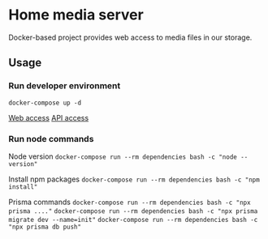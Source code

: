 # Home media server

Docker-based project provides web access to media files in our storage.

## Usage

### Run developer environment

`docker-compose up -d`

[Web access](http://localhost:23000/)
[API access](http://localhost:23000/api/hello)

### Run node commands

Node version
`docker-compose run --rm dependencies bash -c "node --version"`

Install npm packages
`docker-compose run --rm dependencies bash -c "npm install"`

Prisma commands
`docker-compose run --rm dependencies bash -c "npx prisma ...."`
`docker-compose run --rm dependencies bash -c "npx prisma migrate dev --name=init"`
`docker-compose run --rm dependencies bash -c "npx prisma db push"`
